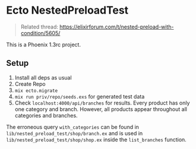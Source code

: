 # Ecto NestedPreloadTest

> Related thread: https://elixirforum.com/t/nested-preload-with-condition/5605/

This is a Phoenix 1.3rc project.

## Setup

1. Install all deps as usual
2. Create Repo
3. `mix ecto.migrate`
4. `mix run priv/repo/seeds.exs` for generated test data
5. Check `localhost:4000/api/branches` for results. Every product has only one category and branch. However, all products appear throughout all categories and branches.

The erroneous query `with_categories` can be found in `lib/nested_preload_test/shop/branch.ex` and is used in `lib/nested_preload_test/shop/shop.ex` inside the `list_branches` function.
